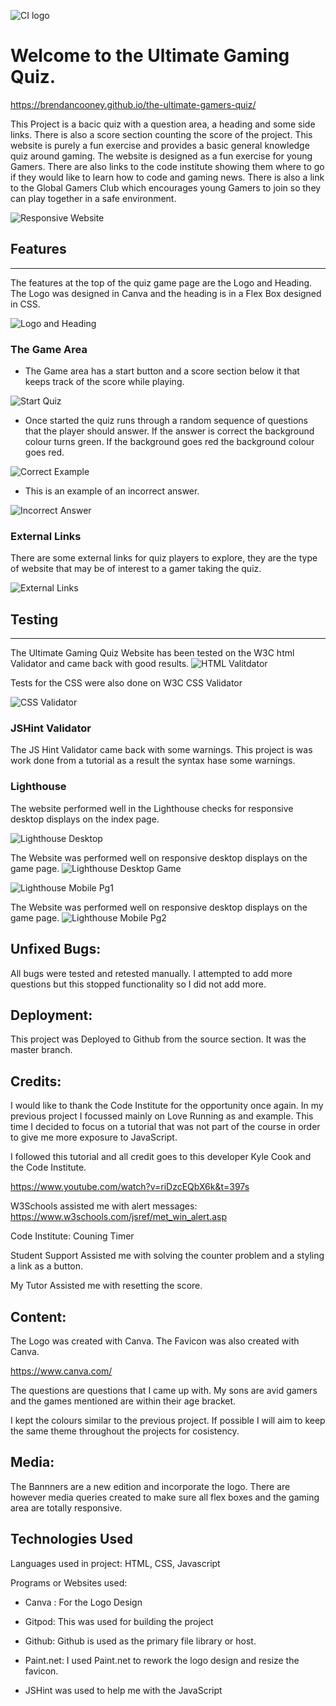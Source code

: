 ![CI logo](/assets/images/gamers-quiz-logo3.png)


# Welcome to the Ultimate Gaming Quiz. 

https://brendancooney.github.io/the-ultimate-gamers-quiz/

This Project is a bacic quiz with a question area, a heading and some side links. There is also a score section counting the score of the project. This website is purely a fun exercise and provides a basic general knowledge quiz around gaming. The website is designed as a fun exercise for young Gamers. There are also links to the code institute showing them where to go if they would like to learn how to code and gaming news. There is also a link to the Global Gamers Club which encourages young Gamers to join so they can play together in a safe environment.  

![Responsive Website](/assets/images/responsive1.PNG)

## Features
------------

The features at the top of the quiz game page are the Logo and Heading. The Logo was designed in Canva and the heading is in a Flex Box designed in CSS.

![Logo and Heading](/assets/images/responsive2.PNG)

### The Game Area 

* The Game area has a start button and a score section below it that keeps track of the score while playing. 

![Start Quiz](/assets/images/start-quiz.PNG)

* Once started the quiz runs through a random sequence of questions that the player should answer. If the answer is correct the background colour turns green. If the background goes red the background colour goes red. 

![Correct Example](/assets/images/correct.PNG)

* This is an example of an incorrect answer.

![Incorrect Answer](/assets/images/incorrect.PNG)

### External Links
There are some external links for quiz players to explore, they are the type of website that may be of interest to a gamer taking the quiz.

![External Links](/assets/images/external-link-buttons.PNG)

## Testing
------------

The Ultimate Gaming Quiz Website has been tested on the W3C html Validator and came back with good results.
![HTML Valitdator](/assets/images/W3Chtml.PNG)

Tests for the CSS were also done on W3C CSS Validator

![CSS Validator](/assets/images/W3Ccss.PNG)

### JSHint Validator

The JS Hint Validator came back with some warnings. This project is was work done from a tutorial as a result the syntax hase some warnings. 

### Lighthouse

The website performed well in the Lighthouse checks for responsive desktop displays  on the index page.

![Lighthouse Desktop](/assets/images/lighthouse_new_1.PNG)

The Website was performed well on responsive desktop displays on the game page. 
![Lighthouse Desktop Game](/assets/images/lighthouse_new_2.PNG)

![Lighthouse Mobile Pg1](/assets/images/lighthouse_mobile_1.PNG)

The Website was performed well on responsive desktop displays on the game page. 
![Lighthouse Mobile Pg2](/assets/images/lighthouse_mobile_2.PNG)




## Unfixed Bugs:
All bugs were tested and retested manually. I attempted to add more questions but this stopped functionality so I did not add more.  

## Deployment:
This project was Deployed to Github from the source section. It was the master branch.

## Credits:
I would like to thank the Code Institute for the opportunity once again. In my previous project I focussed mainly on Love Running as and example. This time I decided to focus on a tutorial that was not part of the course in order to give me more exposure to JavaScript. 

I followed this tutorial and all credit goes to this developer Kyle Cook and the Code Institute. 

https://www.youtube.com/watch?v=riDzcEQbX6k&t=397s

W3Schools assisted me with alert messages: https://www.w3schools.com/jsref/met_win_alert.asp

Code Institute: Couning Timer 

Student Support Assisted me with solving the counter problem and a styling a link as a button.


My Tutor  Assisted me with resetting the score. 

## Content:

The Logo was created with Canva. The Favicon was also created with Canva.

https://www.canva.com/

The questions are questions that I came up with. My sons are avid gamers and the games mentioned are within their age bracket.

I kept the colours similar to the previous project. If possible I will aim to keep the same theme throughout the projects for cosistency.



## Media:
The Bannners are a new edition and incorporate the logo. There are however media queries created to make sure all flex boxes and the gaming area are totally responsive. 

## Technologies Used

Languages used in project:
HTML, CSS, Javascript

Programs or Websites used:

* Canva : For the Logo Design

* Gitpod: This was used for building the project

* Github: Github is used as the primary file library or host. 

* Paint.net: I used Paint.net to rework the logo design and resize the favicon.

* JSHint was used to help me with the JavaScript







